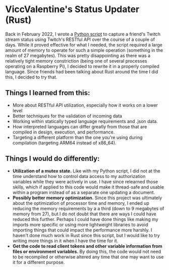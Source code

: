 # ViccValentine's Status Updater (Rust)
Back in February 2022, I wrote a [Python script](https://github.com/LunarEcklipse/viccva_status_updater_python) to capture a friend's Twitch stream status using Twitch's RESTful API over the course of a couple of days. While it proved effective for what I needed, the script required a large amount of memory to operate for such a simple operation (something in the realm of 27 megabytes). This was pretty disappointing as there was a relatively tight memory constriction (being one of several processes operating on a Raspberry Pi), I decided to rewrite it in a properly compiled language. Since friends had been talking about Rust around the time I did this, I decided to try that.

## Things I learned from this:
* More about RESTful API utilization, especially how it works on a lower level
* Better techniques for the validation of incoming data
* Working within statically typed language requirements and .json data.
* How interpreted languages can differ greatly from those that are compiled in design, execution, and performance.
* Targeting a different platform than the one you're using during compilation (targeting ARM64 instead of x86_64).

## Things I would do differently:
* <b>Utilization of a mutex state.</b> Like with my Python script, I did not at the time understand how to control data access to my authorization variables while they were actively in use. I have since relearned those skills, which if applied to this code would make it thread-safe and usable within a program instead of as a separate one updating a document.
* <b>Possibly better memory optimization.</b> Since this project was ultimately about the optimization of processor time and memory, I ended up reducing the memory requirements by a a third (down to 9 megabytes of memory from 27), but I do not doubt that there are ways I could have reduced this further. Perhaps I could have done things like making my imports more specific or using more lightweight libraries to avoid importing things that could impact the performance more harshly. I haven't done much work in Rust since this script, but I would like to try writing more things in it when I have the time for it.
* <b>Get the code to read client tokens and other variable information from files or environment variables.</b> By doing this, the code would not need to be recompiled or otherwise altered any time that one may want to use it for a different purpose.

